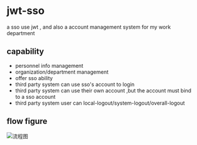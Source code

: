 # jwt-sso

a sso use jwt , and also a account management system for my work department

## capability

- personnel info management
- organization/department management
- offer sso ability
- third party system can use sso's account to login
- third party system can use their own account ,but the account must bind to a sso account
- third party system user can local-logout/system-logout/overall-logout

## flow figure

![流程图](http://ww1.sinaimg.cn/large/566418e8gy1fwwd9ghlp9j20ue0p3gqr.jpg)
